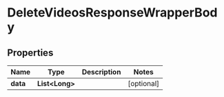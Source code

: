 

# DeleteVideosResponseWrapperBody


## Properties

Name | Type | Description | Notes
------------ | ------------- | ------------- | -------------
**data** | **List&lt;Long&gt;** |  |  [optional]



